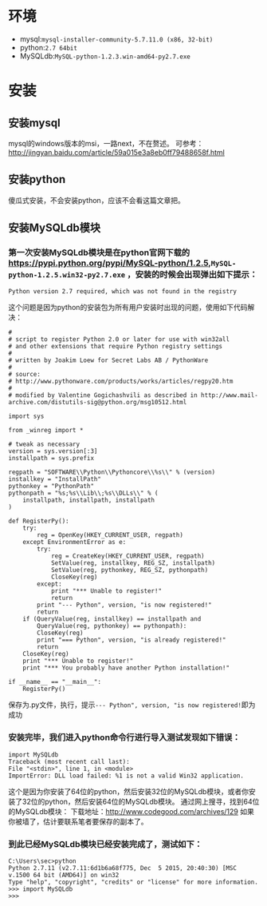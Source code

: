 # 环境
- mysql:`mysql-installer-community-5.7.11.0 (x86, 32-bit)`
- python:`2.7 64bit`
- MySQLdb:`MySQL-python-1.2.3.win-amd64-py2.7.exe`

# 安装
## 安装mysql
mysql的windows版本的msi，一路next，不在赘述。
可参考：<http://jingyan.baidu.com/article/59a015e3a8eb0ff79488658f.html>
## 安装python
傻瓜式安装，不会安装python，应该不会看这篇文章把。
## 安装MySQLdb模块
### 第一次安装MySQLdb模块是在python官网下载的<https://pypi.python.org/pypi/MySQL-python/1.2.5>,`MySQL-python-1.2.5.win32-py2.7.exe` ，安装的时候会出现弹出如下提示：
```
Python version 2.7 required, which was not found in the registry
```
这个问题是因为python的安装包为所有用户安装时出现的问题，使用如下代码解决：
```
#
# script to register Python 2.0 or later for use with win32all
# and other extensions that require Python registry settings
#
# written by Joakim Loew for Secret Labs AB / PythonWare
#
# source:
# http://www.pythonware.com/products/works/articles/regpy20.htm
#
# modified by Valentine Gogichashvili as described in http://www.mail-archive.com/distutils-sig@python.org/msg10512.html
 
import sys
 
from _winreg import *
 
# tweak as necessary
version = sys.version[:3]
installpath = sys.prefix
 
regpath = "SOFTWARE\\Python\\Pythoncore\\%s\\" % (version)
installkey = "InstallPath"
pythonkey = "PythonPath"
pythonpath = "%s;%s\\Lib\\;%s\\DLLs\\" % (
    installpath, installpath, installpath
)
 
def RegisterPy():
    try:
        reg = OpenKey(HKEY_CURRENT_USER, regpath)
    except EnvironmentError as e:
        try:
            reg = CreateKey(HKEY_CURRENT_USER, regpath)
            SetValue(reg, installkey, REG_SZ, installpath)
            SetValue(reg, pythonkey, REG_SZ, pythonpath)
            CloseKey(reg)
        except:
            print "*** Unable to register!"
            return
        print "--- Python", version, "is now registered!"
        return
    if (QueryValue(reg, installkey) == installpath and
        QueryValue(reg, pythonkey) == pythonpath):
        CloseKey(reg)
        print "=== Python", version, "is already registered!"
        return
    CloseKey(reg)
    print "*** Unable to register!"
    print "*** You probably have another Python installation!"
 
if __name__ == "__main__":
    RegisterPy()
```
保存为.py文件，执行，提示`--- Python", version, "is now registered!`即为成功
### 安装完毕，我们进入python命令行进行导入测试发现如下错误：
```
import MySQLdb
Traceback (most recent call last):
File "<stdin>", line 1, in <module>
ImportError: DLL load failed: %1 is not a valid Win32 application.
```
这个是因为你安装了64位的python，然后安装32位的MySQLdb模块，或者你安装了32位的python，然后安装64位的MySQLdb模块。
通过网上搜寻，找到64位的MySQLdb模块：
下载地址：<http://www.codegood.com/archives/129>
如果你被墙了，估计要联系笔者要保存的副本了。
### 到此已经MySQLdb模块已经安装完成了，测试如下：
```
C:\Users\sec>python
Python 2.7.11 (v2.7.11:6d1b6a68f775, Dec  5 2015, 20:40:30) [MSC v.1500 64 bit (AMD64)] on win32
Type "help", "copyright", "credits" or "license" for more information.
>>> import MySQLdb
>>>
```
